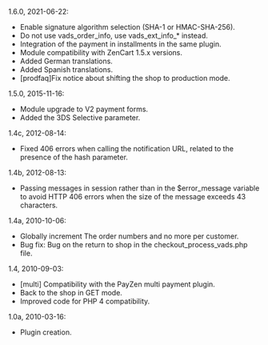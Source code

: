 1.6.0, 2021-06-22:
- Enable signature algorithm selection (SHA-1 or HMAC-SHA-256).
- Do not use vads\_order\_info, use vads\_ext\_info\_* instead.
- Integration of the payment in installments in the same plugin.
- Module compatibility with ZenCart 1.5.x versions.
- Added German translations.
- Added Spanish translations.
- [prodfaq]Fix notice about shifting the shop to production mode.

1.5.0, 2015-11-16:
- Module upgrade to V2 payment forms.
- Added the 3DS Selective parameter.

1.4c, 2012-08-14:
- Fixed 406 errors when calling the notification URL, related to the presence of the hash parameter.

1.4b, 2012-08-13:
- Passing messages in session rather than in the $error\_message variable to avoid HTTP 406 errors when the size of the message exceeds 43 characters.

1.4a, 2010-10-06:
- Globally increment The order numbers and no more per customer.
- Bug fix: Bug on the return to shop in the checkout\_process\_vads.php file.

1.4, 2010-09-03:
- [multi] Compatibility with the PayZen multi payment plugin.
- Back to the shop in GET mode.
- Improved code for PHP 4 compatibility.

1.0a, 2010-03-16:
- Plugin creation.